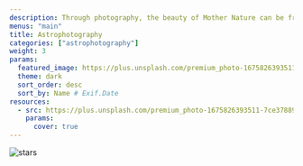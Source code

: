 ```yaml
---
description: Through photography, the beauty of Mother Nature can be frozen in time. This category celebrates the magic of our planet and beyond — from the immensity of the great outdoors, to miraculous moments in your own backyard.
menus: "main"
title: Astrophotography
categories: ["astrophotography"]
weight: 3
params:
  featured_image: https://plus.unsplash.com/premium_photo-1675826393511-7ce378893229?q=80&w=1170&auto=format&fit=crop&ixlib=rb-4.0.3&ixid=M3wxMjA3fDB8MHxwaG90by1wYWdlfHx8fGVufDB8fHx8fA%3D%3D
  theme: dark
  sort_order: desc
  sort_by: Name # Exif.Date
resources:
  - src: https://plus.unsplash.com/premium_photo-1675826393511-7ce378893229?q=80&w=1170&auto=format&fit=crop&ixlib=rb-4.0.3&ixid=M3wxMjA3fDB8MHxwaG90by1wYWdlfHx8fGVufDB8fHx8fA%3D%3D
    params:
      cover: true
---
```

![stars](https://res.cloudinary.com/dpaa7nr3e/image/upload/v1745510181/IMG_5467_u0786j.jpg "Starsorwhatever")
